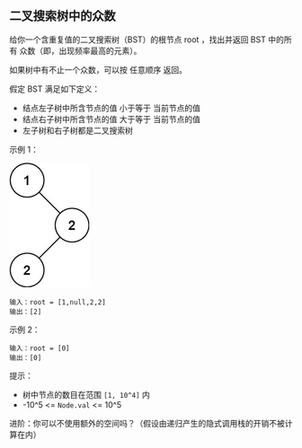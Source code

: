## 二叉搜索树中的众数

给你一个含重复值的二叉搜索树（BST）的根节点 root ，找出并返回 BST 中的所有 众数（即，出现频率最高的元素）。

如果树中有不止一个众数，可以按 任意顺序 返回。

假定 BST 满足如下定义：

* 结点左子树中所含节点的值 小于等于 当前节点的值
* 结点右子树中所含节点的值 大于等于 当前节点的值
* 左子树和右子树都是二叉搜索树


示例 1：

![img.png](../images/501.find-mode-in-binary-search-tree.png)
```
输入：root = [1,null,2,2]
输出：[2]
```

示例 2：

```
输入：root = [0]
输出：[0]
```

提示：

* 树中节点的数目在范围 `[1, 10^4]` 内
* -10^5 <= `Node.val` <= 10^5


进阶：你可以不使用额外的空间吗？（假设由递归产生的隐式调用栈的开销不被计算在内）
